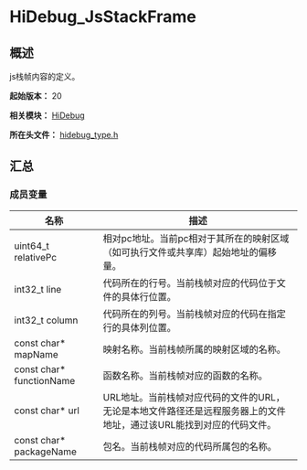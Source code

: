 # HiDebug_JsStackFrame

<!--Kit: Performance Analysis Kit-->
<!--Subsystem: HiviewDFX-->
<!--Owner: @hello_harmony; @yu_haoqiaida-->
<!--Designer: @kutcherzhou1-->
<!--Tester: @gcw_KuLfPSbe-->
<!--Adviser: @foryourself-->

## 概述

js栈帧内容的定义。

**起始版本：** 20

**相关模块：** [HiDebug](capi-hidebug.md)

**所在头文件：** [hidebug_type.h](capi-hidebug-type-h.md)

## 汇总

### 成员变量

| 名称 | 描述 |
| -- | -- |
| uint64_t relativePc | 相对pc地址。当前pc相对于其所在的映射区域（如可执行文件或共享库）起始地址的偏移量。 |
| int32_t line | 代码所在的行号。当前栈帧对应的代码位于文件的具体行位置。 |
| int32_t column | 代码所在的列号。当前栈帧对应的代码在指定行的具体列位置。 |
| const char* mapName | 映射名称。当前栈帧所属的映射区域的名称。 |
| const char* functionName | 函数名称。当前栈帧对应的函数的名称。 |
| const char* url | URL地址。当前栈帧对应代码的文件的URL，无论是本地文件路径还是远程服务器上的文件地址，通过该URL能找到对应的代码文件。 |
| const char* packageName | 包名。当前栈帧对应的代码所属包的名称。 |


